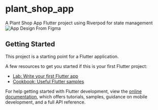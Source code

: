 # plant_shop_app

A Plant Shop App Flutter project using Riverpod for state management
![App Design From Figma](https://github.com/HoucemHb/Plant-Shop-App/blob/master/Plants-1%20(3).png?raw=true)

## Getting Started

This project is a starting point for a Flutter application.

A few resources to get you started if this is your first Flutter project:

- [Lab: Write your first Flutter app](https://docs.flutter.dev/get-started/codelab)
- [Cookbook: Useful Flutter samples](https://docs.flutter.dev/cookbook)

For help getting started with Flutter development, view the
[online documentation](https://docs.flutter.dev/), which offers tutorials,
samples, guidance on mobile development, and a full API reference.

